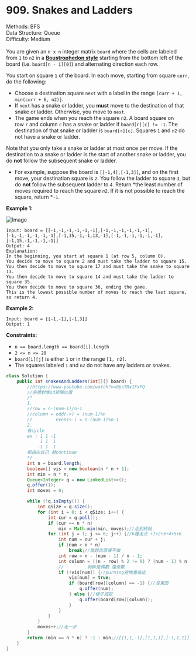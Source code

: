 # 909. Snakes and Ladders  

  Methods: BFS </br> Data Structure: Queue </br> Difficulty: Medium </br> </br>You are given an `n x n` integer matrix `board` where the cells are labeled from `1` to `n2` in a [**Boustrophedon style**](https://en.wikipedia.org/wiki/Boustrophedon) starting from the bottom left of the board (i.e. `board[n - 1][0]`) and alternating direction each row.

You start on square `1` of the board. In each move, starting from square `curr`, do the following:

- Choose a destination square `next` with a label in the range `[curr + 1, min(curr + 6, n2)]`.
- If `next` has a snake or ladder, you **must** move to the destination of that snake or ladder. Otherwise, you move to `next`.
- The game ends when you reach the square `n2`.
A board square on row `r` and column `c` has a snake or ladder if `board[r][c] != -1`. The destination of that snake or ladder is `board[r][c]`. Squares `1` and `n2` do not have a snake or ladder.

Note that you only take a snake or ladder at most once per move. If the destination to a snake or ladder is the start of another snake or ladder, you do **not** follow the subsequent snake or ladder.

- For example, suppose the board is `[[-1,4],[-1,3]]`, and on the first move, your destination square is `2`. You follow the ladder to square `3`, but do **not** follow the subsequent ladder to `4`.
Return *the least number of moves required to reach the square *`n2`*. If it is not possible to reach the square, return *`-1`.

**Example 1:**

![Image](https://assets.leetcode.com/uploads/2018/09/23/snakes.png)

```plain text
Input: board = [[-1,-1,-1,-1,-1,-1],[-1,-1,-1,-1,-1,-1],[-1,-1,-1,-1,-1,-1],[-1,35,-1,-1,13,-1],[-1,-1,-1,-1,-1,-1],[-1,15,-1,-1,-1,-1]]
Output: 4
Explanation:
In the beginning, you start at square 1 (at row 5, column 0).
You decide to move to square 2 and must take the ladder to square 15.
You then decide to move to square 17 and must take the snake to square 13.
You then decide to move to square 14 and must take the ladder to square 35.
You then decide to move to square 36, ending the game.
This is the lowest possible number of moves to reach the last square, so return 4.
```

**Example 2:**

```plain text
Input: board = [[-1,-1],[-1,3]]
Output: 1
```

**Constraints:**

- `n == board.length == board[i].length`
- `2 <= n <= 20`
- `board[i][j]` is either `1` or in the range `[1, n2]`. 
- The squares labeled `1` and `n2` do not have any ladders or snakes.
```java
class Solution {
    public int snakesAndLadders(int[][] board) {
        //https://www.youtube.com/watch?v=0psTRx1FxPQ
        //座標對應2d矩陣位置
        /*
        1.
        //row = n-(num-1)/n-1
        //column = odd(->) = (num-1)%n
        //         even(<-) = n-(num-1)%n-1
        2.
        有cycle
        ex : 1 1 -1
             1 1  1
            -1 1  1
        都指向自己 就continue
        */
        int n = board.length;
        boolean[] vis = new boolean[n * n + 1];
        int min = n * n;
        Queue<Integer> q = new LinkedList<>();
        q.offer(1);
        int moves = 0;

        while (!q.isEmpty()) {
            int qSize = q.size();
            for (int i = 0; i < qSize; i++) {
                int cur = q.poll();
                if (cur == n * n)
                    min = Math.min(min, moves);//走到終點
                for (int j = 1; j <= 6; j++) {//6種走法 +1+2+3+4+5+6
                    int num = cur + j;
                    if (num > n * n)
                        break;//當超出直接不做
                    int row = n - (num - 1) / n - 1;
                    int column = ((n - row) % 2 != 0) ? (num - 1) % n : n - (num - 1) % n - 1;
                    //         判斷是偶數 還奇數
                    if (!vis[num]) {//purning避免重複走
                        vis[num] = true;
                        if (board[row][column] == -1) {//沒東西
                            q.offer(num);
                        } else {//梯子或蛇
                            q.offer(board[row][column]);
                        }
                    }
                }
            }
            moves++;//走一步
        }
        return (min == n * n) ? -1 : min;//[[1,1,-1],[1,1,1],[-1,1,1]] cycle情況
    }
}
```


